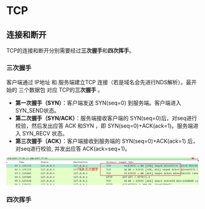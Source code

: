 # TCP

## 连接和断开

TCP的连接和断开分别需要经过**三次握手**和**四次挥手**。

### 三次握手

客户端通过 IP地址 和 服务端建立TCP 连接（若是域名会先进行NDS解析）。最开始的 三个数据包 对应 TCP的**三次握手** 。

* **第一次握手（SYN）**：客户端发送 SYN(seq=0) 到服务端。客户端进入 SYN_SEND状态。
* **第二次握手（SYN/ACK）**：服务端接收客户端的 SYN(seq=0)后，对seq进行校验，然后发出应答 ACK 和SYN ，即 SYN(seq=0)+ACK(ack=1)。服务端进入 SYN_RECV 状态。
* **第三次握手（ACK）**：客户端接收到服务端的 SYN(seq=0)+ACK(ack=1) 后，对seq进行校验, 并发出应答 ACK(ack=seq+1)。

![image-20230124171405330](./TCP.assets/image-20230124171405330.png)



### 四次挥手